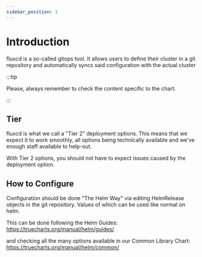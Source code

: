 ```yaml
---
sidebar_position: 1
---
```


# Introduction

fluxcd is a so-called gitops tool.
It allows users to define their cluster in a git repository and automatically syncs said configuration with the actual cluster

:::tip

Please, always remember to check the content specific to the chart.

:::

## Tier

fluxcd is what we call a "Tier 2" deployment options.
This means that we expect it to work smoothly, all options being technically available and we've enough staff available to help-out.

With Tier 2 options, you should not have to expect issues caused by the deployment option.


## How to Configure

Configuration should be done "The Helm Way" via editing HelmRelease objects in the git repository.
Values of which can be used like normal on helm.

This can be done following the Helm Guides:
https://truecharts.org/manual/helm/guides/

and checking all the many options available in our Common Library Chart:
https://truecharts.org/manual/helm/common/
